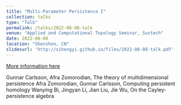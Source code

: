 ```yaml
---
title: "Multi-Parameter Persistence I"
collection: talks
type: "Talk"
permalink: /talks/2022-08-08-talk
venue: "Applied and Computational Topology Seminar, Sustech"
date: 2022-08-08
location: "Shenzhen, CN"
slidesurl: 'http://sihengyi.github.io/files/2022-08-08-talk.pdf'
---
```



[More information here](http://example2.com)

Gunnar Carlsson, Afra Zomorodian, The theory of multidimensional persistence
Afra Zomorodian, Gunnar Carlsson, Computing persistent homology
Wanying Bi, Jingyan Li, Jian Liu, Jie Wu, On the Cayley-persistence algebra
